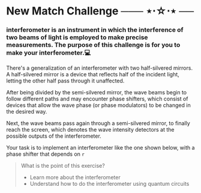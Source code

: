 # New Match Challenge ─── ⋆⋅☆⋅⋆ ──

### interferometer is an instrument in which the interference of two beams of light is employed to make precise measurements. The purpose of this challenge is for you to make your interferometer.💻

There's a generalization of an interferometer with two half-silvered mirrors. A half-silvered mirror is a device that reflects half of the incident light, letting the other half pass through it unaffected.

After being divided by the semi-silvered mirror, the wave beams begin to follow different paths and may encounter phase shifters, which consist of devices that allow the wave phase (or phase modulators) to be changed in the desired way.

Next, the wave beams pass again through a semi-silvered mirror, to finally reach the screen, which denotes the wave intensity detectors at the possible outputs of the interferometer. 

Your task is to implement an interferometer like the one shown below, with a phase shifter that depends on `r`

> What is the point of this exercise?
> * Learn more about the interferometer
> * Understand how to do the interferometer using quantum circuits




